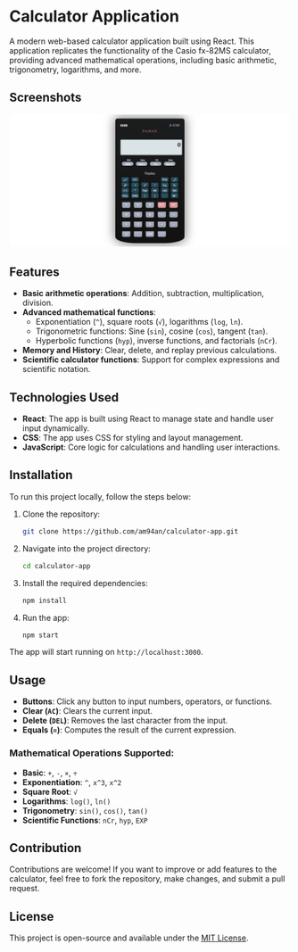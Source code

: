 
# Calculator Application

A modern web-based calculator application built using React. This application replicates the functionality of the Casio fx-82MS calculator, providing advanced mathematical operations, including basic arithmetic, trigonometry, logarithms, and more.


## Screenshots

![calculator Screenshot](./1.png)

## Features

- **Basic arithmetic operations**: Addition, subtraction, multiplication, division.
- **Advanced mathematical functions**: 
  - Exponentiation (`^`), square roots (`√`), logarithms (`log`, `ln`).
  - Trigonometric functions: Sine (`sin`), cosine (`cos`), tangent (`tan`).
  - Hyperbolic functions (`hyp`), inverse functions, and factorials (`nCr`).
- **Memory and History**: Clear, delete, and replay previous calculations.
- **Scientific calculator functions**: Support for complex expressions and scientific notation.

## Technologies Used

- **React**: The app is built using React to manage state and handle user input dynamically.
- **CSS**: The app uses CSS for styling and layout management.
- **JavaScript**: Core logic for calculations and handling user interactions.

## Installation

To run this project locally, follow the steps below:

1. Clone the repository:
   ```bash
   git clone https://github.com/am94an/calculator-app.git
   ```

2. Navigate into the project directory:
   ```bash
   cd calculator-app
   ```

3. Install the required dependencies:
   ```bash
   npm install
   ```

4. Run the app:
   ```bash
   npm start
   ```

The app will start running on `http://localhost:3000`.

## Usage

- **Buttons**: Click any button to input numbers, operators, or functions.
- **Clear (`AC`)**: Clears the current input.
- **Delete (`DEL`)**: Removes the last character from the input.
- **Equals (`=`)**: Computes the result of the current expression.

### Mathematical Operations Supported:

- **Basic**: `+`, `-`, `×`, `÷`
- **Exponentiation**: `^`, `x^3`, `x^2`
- **Square Root**: `√`
- **Logarithms**: `log()`, `ln()`
- **Trigonometry**: `sin()`, `cos()`, `tan()`
- **Scientific Functions**: `nCr`, `hyp`, `EXP`

## Contribution

Contributions are welcome! If you want to improve or add features to the calculator, feel free to fork the repository, make changes, and submit a pull request.

## License

This project is open-source and available under the [MIT License](LICENSE).
